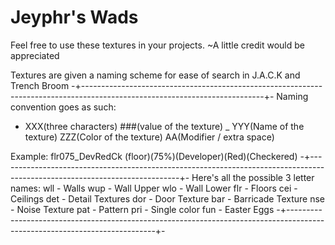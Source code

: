 # Jeyphr's Wads
Feel free to use these textures in your projects. ~A little credit would be appreciated

Textures are given a naming scheme for ease of search in J.A.C.K and Trench Broom
-+---------------------------------------------------------------------------------------------------------------------------+-
Naming convention goes as such:
- XXX(three characters) ###(value of the texture) _ YYY(Name of the texture) ZZZ(Color of the texture) AA(Modifier / extra space)

Example:
flr075_DevRedCk
(floor)(75%)(Developer)(Red)(Checkered)
-+---------------------------------------------------------------------------------------------------------------------------+-
Here's all the possible 3 letter names:
wll - Walls
wup - Wall Upper
wlo - Wall Lower
flr - Floors
cei - Ceilings
det - Detail Textures
dor - Door Texture
bar - Barricade Texture
nse - Noise Texture
pat - Pattern
pri - Single color
fun - Easter Eggs
-+---------------------------------------------------------------------------------------------------------------------------+-
